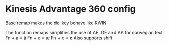 # Kinesis Advantage 360 config

Base remap makes the del key behave like RWIN

The function remaps simplifies the use of AE, OE and AA for norwegian text. 
Fn + a = å
Fn + e = æ
Fn + o = ø
Also supports shift
